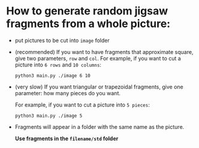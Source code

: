 # How to generate random jigsaw fragments from a whole picture:

* put pictures to be cut into ```image``` folder
* (recommended) If you want to have fragments that approximate square, give two parameters, ```row``` and ```col```. For example, if you want to cut a picture into ```6 rows``` and ```10 columns```:

	```python3 main.py ./image 6 10```
	
* (very slow) If you want triangular or trapezoidal fragments, give one parameter: how many pieces do you want.

	For example, if you want to cut a picture into ```5 pieces```:

	```python3 main.py ./image 5```
	
* Fragments will appear in a folder with the same name as the picture. 
	
	**Use fragments in the ```filename/std``` folder**
	

